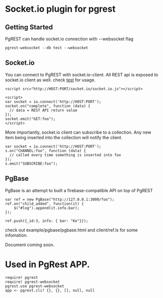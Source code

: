 # Socket.io plugin for pgrest

## Getting Started

PgREST can handle socket.io connection with --websocket flag

    pgrest-websocket --db test --websocket

## Socket.io

You can connect to PgREST with socket.io-client.
All REST api is exposed to socket.io client as well. check [test](test/socket.ls) for usage.

    <script src="http://HOST:PORT/socket.io/socket.io.js"></script>

    <script>
    var socket = io.connect('http://HOST:PORT');
    socket.on("complete", function (data) {
      // data = REST API return value
    });
    socket.emit("GET:foo");
    </script>
    
More importantly, socket.io client can subscribe to a collection. Any new item being inserted into the collection will notify the client.

    var socket = io.connect('http://HOST:PORT');
    s.on("CHANNEL:foo", function (data) {
      // called every time something is inserted into foo
    });
    s.emit("SUBSCRIBE:foo");

## PgBase

PgBase is an attempt to built a firebase-compatible API on top of PgREST

    var ref = new PgBase("http://127.0.0.1:3000/foo");
    ref.on("child_added", function(it) {
        $("#log").append(it.info.bar);
    });

    ref.push({_id:3, info: { bar: "Ke"}});

check out example/pgbase/pgbase.html and client/ref.ls for some infomation.

Document coming soon.

# Used in PgRest APP.

```
require! pgrest
require! pgrest-websocket
pgrest.use pgrest-websocket
app <- pgrest.cli! {}, {}, [], null, null
```

